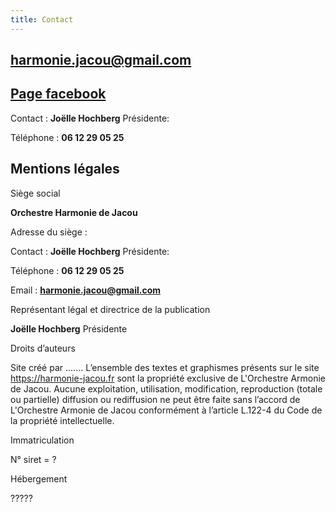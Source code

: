 ```yaml
---
title: Contact
---
```

## 

## **harmonie.jacou@gmail.com**

## [Page facebook](https://www.facebook.com/OHMJ34)

Contact : **Joëlle Hochberg** Présidente:

Téléphone :  **06 12 29 05 25**

## Mentions légales

Siège social

**Orchestre Harmonie de Jacou** 

Adresse du siège : 

Contact : **Joëlle Hochberg** Présidente:

Téléphone :  **06 12 29 05 25**

Email : **harmonie.jacou@gmail.com**

Représentant légal et directrice de la publication

**Joëlle Hochberg** Présidente

Droits d’auteurs

Site créé par ....... L’ensemble des textes et graphismes présents sur le site https://harmonie-jacou.fr sont la propriété exclusive de L'Orchestre Armonie de Jacou. Aucune exploitation, utilisation, modification, reproduction (totale ou partielle) diffusion ou rediffusion ne peut être faite sans l’accord de L'Orchestre Armonie de Jacou conformément à l’article L.122-4 du Code de la propriété intellectuelle.

Immatriculation

N° siret = ?

Hébergement

?????
